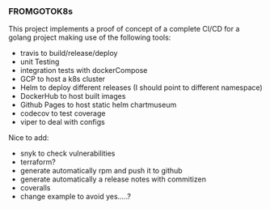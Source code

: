 ### FROMGOTOK8s

This project implements a proof of concept of a complete CI/CD for a golang project making use of the following tools:

 - travis to build/release/deploy
 - unit Testing
 - integration tests with dockerCompose
 - GCP to host a k8s cluster
 - Helm to deploy different releases (I should point to different namespace)
 - DockerHub to host built images
 - Github Pages to host static helm chartmuseum
 - codecov to test coverage
 - viper to deal with configs

Nice to add:

 - snyk to check vulnerabilities
 - terraform?
 - generate automatically rpm and push it to github
 - generate automatically a release notes with commitizen
 - coveralls
 - change example to avoid yes.....?